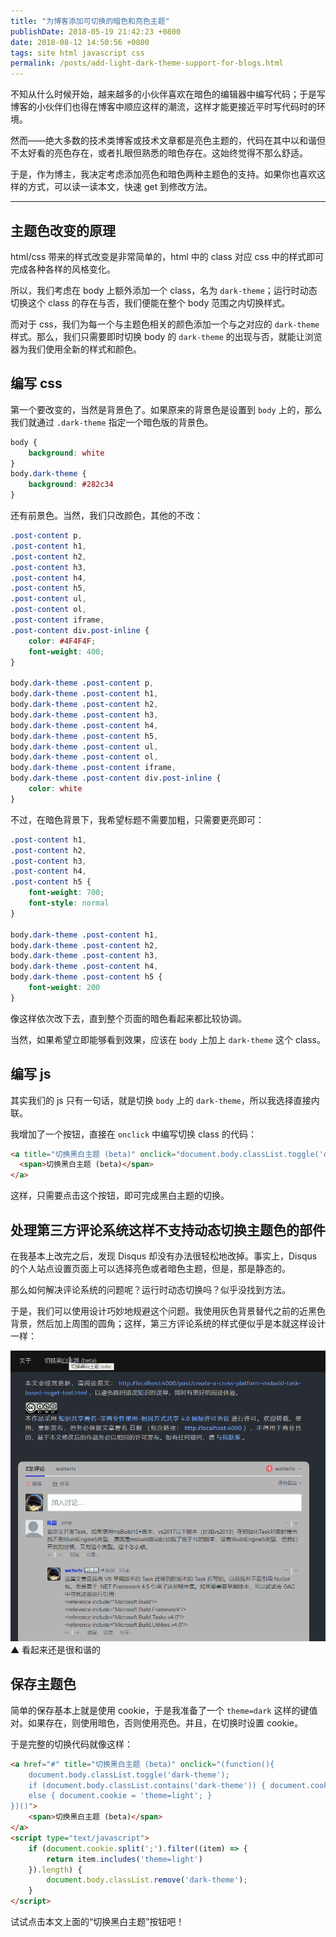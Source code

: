 ```yaml
---
title: "为博客添加可切换的暗色和亮色主题"
publishDate: 2018-05-19 21:42:23 +0800
date: 2018-08-12 14:50:56 +0800
tags: site html javascript css
permalink: /posts/add-light-dark-theme-support-for-blogs.html
---
```


不知从什么时候开始，越来越多的小伙伴喜欢在暗色的编辑器中编写代码；于是写博客的小伙伴们也得在博客中顺应这样的潮流，这样才能更接近平时写代码时的环境。

然而——绝大多数的技术类博客或技术文章都是亮色主题的，代码在其中以和谐但不太好看的亮色存在，或者扎眼但熟悉的暗色存在。这始终觉得不那么舒适。

于是，作为博主，我决定考虑添加亮色和暗色两种主题色的支持。如果你也喜欢这样的方式，可以读一读本文，快速 get 到修改方法。

---

<div id="toc"></div>

## 主题色改变的原理

html/css 带来的样式改变是非常简单的，html 中的 class 对应 css 中的样式即可完成各种各样的风格变化。

所以，我们考虑在 body 上额外添加一个 class，名为 `dark-theme`；运行时动态切换这个 class 的存在与否，我们便能在整个 body 范围之内切换样式。

而对于 css，我们为每一个与主题色相关的颜色添加一个与之对应的 `dark-theme` 样式。那么，我们只需要即时切换 body 的 `dark-theme` 的出现与否，就能让浏览器为我们使用全新的样式和颜色。

## 编写 css

第一个要改变的，当然是背景色了。如果原来的背景色是设置到 `body` 上的，那么我们就通过 `.dark-theme` 指定一个暗色版的背景色。

```css
body {
    background: white
}
body.dark-theme {
    background: #282c34
}
```

还有前景色。当然，我们只改颜色，其他的不改：

```css
.post-content p,
.post-content h1,
.post-content h2,
.post-content h3,
.post-content h4,
.post-content h5,
.post-content ul,
.post-content ol,
.post-content iframe,
.post-content div.post-inline {
    color: #4F4F4F;
    font-weight: 400;
}

body.dark-theme .post-content p,
body.dark-theme .post-content h1,
body.dark-theme .post-content h2,
body.dark-theme .post-content h3,
body.dark-theme .post-content h4,
body.dark-theme .post-content h5,
body.dark-theme .post-content ul,
body.dark-theme .post-content ol,
body.dark-theme .post-content iframe,
body.dark-theme .post-content div.post-inline {
    color: white
}
```

不过，在暗色背景下，我希望标题不需要加粗，只需要更亮即可：

```css
.post-content h1,
.post-content h2,
.post-content h3,
.post-content h4,
.post-content h5 {
    font-weight: 700;
    font-style: normal
}

body.dark-theme .post-content h1,
body.dark-theme .post-content h2,
body.dark-theme .post-content h3,
body.dark-theme .post-content h4,
body.dark-theme .post-content h5 {
    font-weight: 200
}
```

像这样依次改下去，直到整个页面的暗色看起来都比较协调。

当然，如果希望立即能够看到效果，应该在 `body` 上加上 `dark-theme` 这个 class。

## 编写 js

其实我们的 js 只有一句话，就是切换 `body` 上的 `dark-theme`，所以我选择直接内联。

我增加了一个按钮，直接在 `onclick` 中编写切换 class 的代码：

```html
<a title="切换黑白主题 (beta)" onclick="document.body.classList.toggle('dark-theme');">
  <span>切换黑白主题 (beta)</span>
</a>
```

这样，只需要点击这个按钮，即可完成黑白主题的切换。

## 处理第三方评论系统这样不支持动态切换主题色的部件

在我基本上改完之后，发现 Disqus 却没有办法很轻松地改掉。事实上，Disqus 的个人站点设置页面上可以选择亮色或者暗色主题，但是，那是静态的。

那么如何解决评论系统的问题呢？运行时动态切换吗？似乎没找到方法。

于是，我们可以使用设计巧妙地规避这个问题。我使用灰色背景替代之前的近黑色背景，然后加上周围的圆角；这样，第三方评论系统的样式便似乎是本就这样设计一样：

![切换 disqus 主题](/static/posts/2018-05-19-disqus-theme.gif)  
▲ 看起来还是很和谐的

## 保存主题色

简单的保存基本上就是使用 cookie，于是我准备了一个 `theme=dark` 这样的键值对。如果存在，则使用暗色，否则使用亮色。并且，在切换时设置 cookie。

于是完整的切换代码就像这样：

```html
<a href="#" title="切换黑白主题 (beta)" onclick="(function(){
    document.body.classList.toggle('dark-theme');
    if (document.body.classList.contains('dark-theme')) { document.cookie = 'theme=dark'; }
    else { document.cookie = 'theme=light'; }
})()">
    <span>切换黑白主题 (beta)</span>
</a>
<script type="text/javascript">
    if (document.cookie.split(';').filter((item) => {
        return item.includes('theme=light')
    }).length) {
        document.body.classList.remove('dark-theme');
    }
</script>
```

试试点击本文上面的“切换黑白主题”按钮吧！

